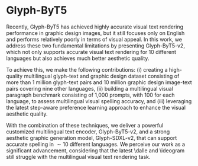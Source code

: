 # Glyph-ByT5

Recently, Glyph-ByT5 has achieved highly accurate visual text rendering performance in graphic design images, but it still focuses only on English and performs relatively poorly in terms of visual appeal. In this work, we address these two fundamental limitations by presenting Glyph-ByT5-v2, which not only supports accurate visual text rendering for 10 different languages but also achieves much better aesthetic quality.


To achieve this, we make the following contributions: (i) creating a high-quality multilingual glyph-text and graphic design dataset consisting of more than 1 million glyph-text pairs and 10 million graphic design image-text pairs covering nine other languages, (ii) building a multilingual visual paragraph benchmark consisting of 1,000 prompts, with 100 for each language, to assess multilingual visual spelling accuracy, and (iii) leveraging the latest step-aware preference learning approach to enhance the visual aesthetic quality.


With the combination of these techniques, we deliver a powerful customized multilingual text encoder, Glyph-ByT5-v2, and a strong aesthetic graphic generation model, Glyph-SDXL-v2, that can support accurate spelling in $\sim10$ different languages. We perceive our work as a significant advancement, considering that the latest \dalle and \ideogram still struggle with the multilingual visual text rendering task.
